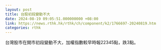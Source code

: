 ```yaml
---
layout: post
title: 台股初段變動不大
date: 2024-08-19 09:05:51.000000000 +08:00
link: https://news.rthk.hk/rthk/ch/component/k2/1766697-20240819.htm
categories: rthk
---
```


台灣股市在開市初段變動不大，加權指數較早時報22345點，跌3點。
